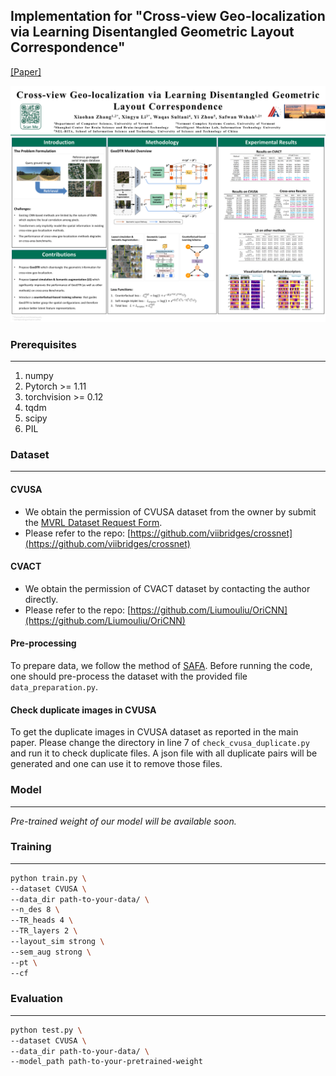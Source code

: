 ## Implementation for "Cross-view Geo-localization via Learning Disentangled Geometric Layout Correspondence"

[[Paper]](https://arxiv.org/pdf/2212.04074.pdf)

![Poster](./resources/AAAI_poster_long.png)

### Prerequisites
---
1. numpy
2. Pytorch >= 1.11
3. torchvision >= 0.12
4. tqdm
5. scipy
6. PIL


### Dataset
---
#### CVUSA

- We obtain the permission of CVUSA dataset from the owner by submit the [MVRL Dataset Request Form](https://mvrl.cse.wustl.edu/datasets/cvusa/).
- Please refer to the repo: [https://github.com/viibridges/crossnet](https://github.com/viibridges/crossnet)

#### CVACT

- We obtain the permission of CVACT dataset by contacting the author directly.
- Please refer to the repo: [https://github.com/Liumouliu/OriCNN](https://github.com/Liumouliu/OriCNN)

#### Pre-processing

To prepare data, we follow the method of [SAFA](https://github.com/shiyujiao/cross_view_localization_SAFA). Before running the code, one should pre-process the dataset with the provided file `data_preparation.py`.

#### Check duplicate images in CVUSA

To get the duplicate images in CVUSA dataset as reported in the main paper. Please change the directory in line 7 of `check_cvusa_duplicate.py` and run it to check duplicate files. A json file with all duplicate pairs will be generated and one can use it to remove those files.

### Model
---
*Pre-trained weight of our model will be available soon.*

### Training
---
```bash
python train.py \
--dataset CVUSA \
--data_dir path-to-your-data/ \
--n_des 8 \
--TR_heads 4 \
--TR_layers 2 \
--layout_sim strong \
--sem_aug strong \
--pt \
--cf
```

### Evaluation
---
```bash
python test.py \
--dataset CVUSA \
--data_dir path-to-your-data/ \
--model_path path-to-your-pretrained-weight
```
